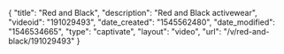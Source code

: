 {
    "title": "Red and Black",
    "description": "Red and Black activewear",
    "videoid": "191029493",
    "date_created": "1545562480",
    "date_modified": "1546534665",
    "type": "captivate",
    "layout": "video",
    "url": "\/v\/red-and-black\/191029493"
}